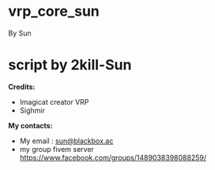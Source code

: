 # vrp_core_sun
By Sun
# script by 2kill-Sun

**Credits:**
* Imagicat creator VRP
* Sighmir

**My contacts:**
* My email : sun@blackbox.ac
*  my group fivem server https://www.facebook.com/groups/1489038398088259/
